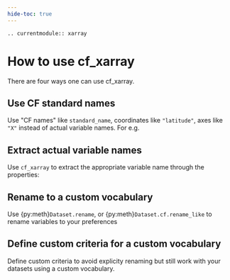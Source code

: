 ```yaml
---
hide-toc: true
---
```


```{eval-rst}
.. currentmodule:: xarray
```

# How to use cf_xarray

There are four ways one can use cf_xarray.

## Use CF standard names

Use "CF names" like `standard_name`, coordinates like `"latitude"`, axes like `"X"` instead of actual variable names. For e.g.

## Extract actual variable names

Use `cf_xarray` to extract the appropriate variable name through the properties:

## Rename to a custom vocabulary

Use {py:meth}`Dataset.rename`, or {py:meth}`Dataset.cf.rename_like` to rename variables to your preferences

## Define custom criteria for a custom vocabulary

Define custom criteria to avoid explicity renaming but still work with your datasets using a custom vocabulary.
